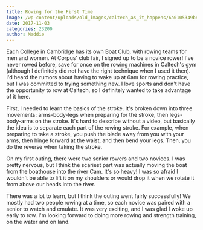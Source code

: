 ```yaml
---
title: Rowing for the First Time
image: /wp-content/uploads/old_images/caltech_as_it_happens/6a0105349b8251970b01b7c92bc8af970b.jpg
date: 2017-11-03
categories: 23200
author: Maddie
---
```


Each College in Cambridge has its own Boat Club, with rowing teams for men and women. At Corpus' club fair, I signed up to be a novice rower! I've never rowed before, save for once on the rowing machines in Caltech's gym (although I definitely did not have the right technique when I used it then). I'd heard the rumors about having to wake up at 6am for rowing practice, but I was committed to trying something new. I love sports and don't have the opportunity to row at Caltech, so I definitely wanted to take advantage of it here.

First, I needed to learn the basics of the stroke. It's broken down into three movements: arms-body-legs when preparing for the stroke, then legs-body-arms on the stroke. It's hard to describe without a video, but basically the idea is to separate each part of the rowing stroke. For example, when preparing to take a stroke, you push the blade away from you with your arms, then hinge forward at the waist, and then bend your legs. Then, you do the reverse when taking the stroke.

On my first outing, there were two senior rowers and two novices. I was pretty nervous, but I think the scariest part was actually moving the boat from the boathouse into the river Cam. It's so heavy! I was so afraid I wouldn't be able to lift it on my shoulders or would drop it when we rotate it from above our heads into the river.

There was a lot to learn, but I think the outing went fairly successfully! We mostly had two people rowing at a time, so each novice was paired with a senior to watch and emulate. It was very exciting, and I was glad I woke up early to row. I'm looking forward to doing more rowing and strength training, on the water and on land.

